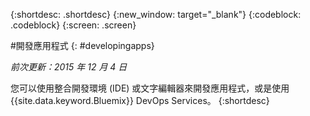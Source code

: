 {:shortdesc: .shortdesc}
{:new_window: target="_blank"}
{:codeblock: .codeblock}
{:screen: .screen}

#開發應用程式
{: #developingapps}

*前次更新：2015 年 12 月 4 日*

您可以使用整合開發環境 (IDE) 或文字編輯器來開發應用程式，或是使用 {{site.data.keyword.Bluemix}} DevOps Services。
{:shortdesc} 

